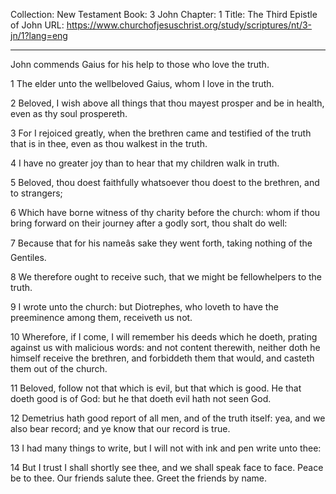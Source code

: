 Collection: New Testament
Book: 3 John
Chapter: 1
Title: The Third Epistle of John
URL: https://www.churchofjesuschrist.org/study/scriptures/nt/3-jn/1?lang=eng

---

John commends Gaius for his help to those who love the truth.

1 The elder unto the wellbeloved Gaius, whom I love in the truth.

2 Beloved, I wish above all things that thou mayest prosper and be in health, even as thy soul prospereth.

3 For I rejoiced greatly, when the brethren came and testified of the truth that is in thee, even as thou walkest in the truth.

4 I have no greater joy than to hear that my children walk in truth.

5 Beloved, thou doest faithfully whatsoever thou doest to the brethren, and to strangers;

6 Which have borne witness of thy charity before the church: whom if thou bring forward on their journey after a godly sort, thou shalt do well:

7 Because that for his nameâs sake they went forth, taking nothing of the Gentiles.

8 We therefore ought to receive such, that we might be fellowhelpers to the truth.

9 I wrote unto the church: but Diotrephes, who loveth to have the preeminence among them, receiveth us not.

10 Wherefore, if I come, I will remember his deeds which he doeth, prating against us with malicious words: and not content therewith, neither doth he himself receive the brethren, and forbiddeth them that would, and casteth them out of the church.

11 Beloved, follow not that which is evil, but that which is good. He that doeth good is of God: but he that doeth evil hath not seen God.

12 Demetrius hath good report of all men, and of the truth itself: yea, and we also bear record; and ye know that our record is true.

13 I had many things to write, but I will not with ink and pen write unto thee:

14 But I trust I shall shortly see thee, and we shall speak face to face. Peace be to thee. Our friends salute thee. Greet the friends by name.
